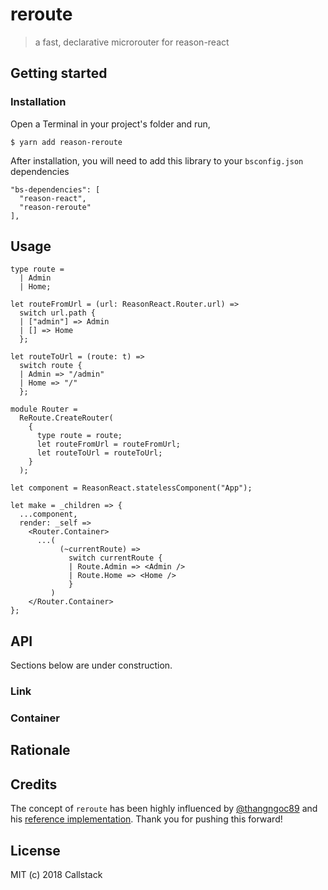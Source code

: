 # reroute

> a fast, declarative microrouter for reason-react

## Getting started

### Installation

Open a Terminal in your project's folder and run,

```
$ yarn add reason-reroute
```

After installation, you will need to add this library to your `bsconfig.json` dependencies

```
"bs-dependencies": [
  "reason-react",
  "reason-reroute"
],
```

## Usage

```reason
type route =
  | Admin
  | Home;

let routeFromUrl = (url: ReasonReact.Router.url) =>
  switch url.path {
  | ["admin"] => Admin
  | [] => Home
  };

let routeToUrl = (route: t) =>
  switch route {
  | Admin => "/admin"
  | Home => "/"
  };

module Router =
  ReRoute.CreateRouter(
    {
      type route = route;
      let routeFromUrl = routeFromUrl;
      let routeToUrl = routeToUrl;
    }
  );

let component = ReasonReact.statelessComponent("App");

let make = _children => {
  ...component,
  render: _self =>
    <Router.Container>
      ...(
           (~currentRoute) =>
             switch currentRoute {
             | Route.Admin => <Admin />
             | Route.Home => <Home />
             }
         )
    </Router.Container>
};
```

## API

Sections below are under construction.

### Link

### Container

## Rationale

## Credits

The concept of `reroute` has been highly influenced by [@thangngoc89](https://github.com/thangngoc89) and his [reference implementation](https://gist.github.com/thangngoc89/c9162c0263df5427fe9a36fc7f94ac94). Thank you for pushing this forward!  

## License

MIT (c) 2018 Callstack
